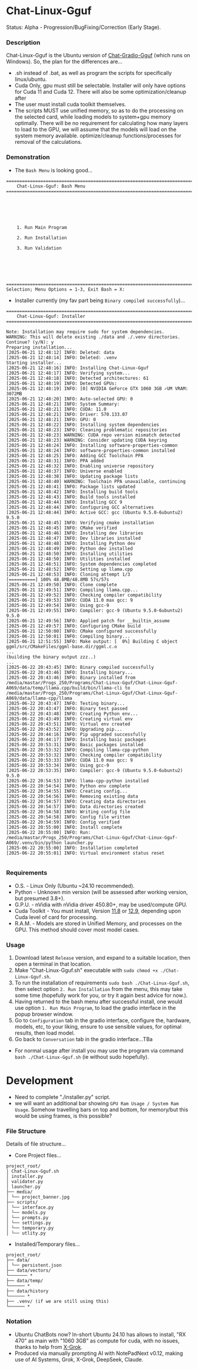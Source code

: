 # Chat-Linux-Gguf
Status: Alpha - Progression/BugFixing/Correction (Early Stage).

### Description
Chat-Linux-Gguf is the Ubuntu version of [Chat-Gradio-Gguf](https://github.com/wiseman-timelord/Chat-Gradio-Gguf) (which runs on Windows). So, the plan for the differences are...
- .sh instead of .bat, as well as program the scripts for specifically linux/ubuntu.
- Cuda Only, gpu must still be selectable. Installer will only have options for Cuda 11 and Cuda 12. There will also be some optimization/cleanup after
- The user must install cuda toolkit themselves.
- The scripts MUST use unified memory, so as to do the processing on the selected card, while loading models to system+gpu memory optimally. There will be no requirement for calculating how many layers to load to the GPU, we will assume that the models will load on the system memory available. optimize/cleanup functions/processes for removal of the calculations.

### Demonstration
- The `Bash Menu` is looking good...
```
===============================================================================
    Chat-Linux-Gguf: Bash Menu
===============================================================================






    1. Run Main Program

    2. Run Installation

    3. Run Validation






===============================================================================
Selection; Menu Options = 1-3, Exit Bash = X: 

```
- Installer currently (my fav part being `Binary compiled successfully`)...
```
===============================================================================
    Chat-Linux-Gguf: Installer
===============================================================================

Note: Installation may require sudo for system dependencies.
WARNING: This will delete existing ./data and ./.venv directories.
Continue? (y/N): y
Preparing installation...
[2025-06-21 12:48:12] INFO: Deleted: data
[2025-06-21 12:48:14] INFO: Deleted: .venv
Starting installer...
[2025-06-21 12:48:16] INFO: Installing Chat-Linux-Gguf
[2025-06-21 12:48:17] INFO: Verifying system...
[2025-06-21 12:48:18] INFO: Detected architectures: 61
[2025-06-21 12:48:19] INFO: Detected GPUs:
[2025-06-21 12:48:19] INFO: [0] NVIDIA GeForce GTX 1060 3GB ✓UM VRAM: 3072MB
[2025-06-21 12:48:20] INFO: Auto-selected GPU: 0
[2025-06-21 12:48:21] INFO: System Summary:
[2025-06-21 12:48:21] INFO: CUDA: 11.0
[2025-06-21 12:48:21] INFO: Driver: 570.133.07
[2025-06-21 12:48:21] INFO: GPU: 0
[2025-06-21 12:48:22] INFO: Installing system dependencies
[2025-06-21 12:48:23] INFO: Cleaning problematic repositories
[2025-06-21 12:48:23] WARNING: CUDA repo version mismatch detected
[2025-06-21 12:48:23] WARNING: Consider updating CUDA keyring
[2025-06-21 12:48:24] INFO: Installing software-properties-common
[2025-06-21 12:48:24] INFO: software-properties-common installed
[2025-06-21 12:48:25] INFO: Adding GCC Toolchain PPA
[2025-06-21 12:48:31] INFO: PPA added
[2025-06-21 12:48:32] INFO: Enabling universe repository
[2025-06-21 12:48:37] INFO: Universe enabled
[2025-06-21 12:48:38] INFO: Updating package lists
[2025-06-21 12:48:40] WARNING: Toolchain PPA unavailable, continuing
[2025-06-21 12:48:41] INFO: Package lists updated
[2025-06-21 12:48:42] INFO: Installing build tools
[2025-06-21 12:48:43] INFO: Build tools installed
[2025-06-21 12:48:44] INFO: Installing GCC 9
[2025-06-21 12:48:44] INFO: Configuring GCC alternatives
[2025-06-21 12:48:44] INFO: Active GCC: gcc (Ubuntu 9.5.0-6ubuntu2) 9.5.0
[2025-06-21 12:48:45] INFO: Verifying cmake installation
[2025-06-21 12:48:45] INFO: CMake verified
[2025-06-21 12:48:46] INFO: Installing dev libraries
[2025-06-21 12:48:47] INFO: Dev libraries installed
[2025-06-21 12:48:48] INFO: Installing Python dev
[2025-06-21 12:48:49] INFO: Python dev installed
[2025-06-21 12:48:50] INFO: Installing utilities
[2025-06-21 12:48:50] INFO: Utilities installed
[2025-06-21 12:48:51] INFO: System dependencies completed
[2025-06-21 12:48:52] INFO: Setting up llama.cpp
[2025-06-21 12:48:53] INFO: Cloning attempt 1/3
[==========] 100% 48.8MB/48.8MB 57s/57s
[2025-06-21 12:49:50] INFO: Clone complete
[2025-06-21 12:49:51] INFO: Compiling llama.cpp...
[2025-06-21 12:49:52] INFO: Checking compiler compatibility
[2025-06-21 12:49:53] INFO: CUDA 11.0 max gcc: 9
[2025-06-21 12:49:54] INFO: Using gcc-9
[2025-06-21 12:49:55] INFO: Compiler: gcc-9 (Ubuntu 9.5.0-6ubuntu2) 9.5.0
[2025-06-21 12:49:56] INFO: Applied patch for __builtin_assume
[2025-06-21 12:49:57] INFO: Configuring CMake build
[2025-06-21 12:50:00] INFO: CMake configured successfully
[2025-06-21 12:50:01] INFO: Compiling binary...
[2025-06-21 12:51:55] INFO: Make output: [  0%] Building C object ggml/src/CMakeFiles/ggml-base.dir/ggml.c.o
...
(building the binary output zzz..)
...
[2025-06-22 20:43:45] INFO: Binary compiled successfully
[2025-06-22 20:43:46] INFO: Installing binary...
[2025-06-22 20:43:46] INFO: Binary installed from /media/mastar/Progs_250/Programs/Chat-Linux-Gguf/Chat-Linux-Gguf-A069/data/temp/llama.cpp/build/bin/llama-cli to /media/mastar/Progs_250/Programs/Chat-Linux-Gguf/Chat-Linux-Gguf-A069/data/llama-cpp/llama
[2025-06-22 20:43:47] INFO: Testing binary...
[2025-06-22 20:43:47] INFO: Binary test passed
[2025-06-22 20:43:48] INFO: Creating Python env...
[2025-06-22 20:43:49] INFO: Creating virtual env
[2025-06-22 20:43:51] INFO: Virtual env created
[2025-06-22 20:43:52] INFO: Upgrading pip...
[2025-06-22 20:44:16] INFO: Pip upgraded successfully
[2025-06-22 20:44:17] INFO: Installing basic packages
[2025-06-22 20:53:31] INFO: Basic packages installed
[2025-06-22 20:53:32] INFO: Compiling llama-cpp-python
[2025-06-22 20:53:32] INFO: Checking compiler compatibility
[2025-06-22 20:53:33] INFO: CUDA 11.0 max gcc: 9
[2025-06-22 20:53:34] INFO: Using gcc-9
[2025-06-22 20:53:35] INFO: Compiler: gcc-9 (Ubuntu 9.5.0-6ubuntu2) 9.5.0
[2025-06-22 20:54:53] INFO: llama-cpp-python installed
[2025-06-22 20:54:54] INFO: Python env complete
[2025-06-22 20:54:55] INFO: Creating config...
[2025-06-22 20:54:56] INFO: Removing existing data
[2025-06-22 20:54:57] INFO: Creating data directories
[2025-06-22 20:54:57] INFO: Data directories created
[2025-06-22 20:54:58] INFO: Writing config file
[2025-06-22 20:54:58] INFO: Config file written
[2025-06-22 20:54:59] INFO: Config verified
[2025-06-22 20:55:00] INFO: Install complete
[2025-06-22 20:55:00] INFO: Run: /media/mastar/Progs_250/Programs/Chat-Linux-Gguf/Chat-Linux-Gguf-A069/.venv/bin/python launcher.py
[2025-06-22 20:55:00] INFO: Installation completed
[2025-06-22 20:55:01] INFO: Virtual environment status reset


```

### Requirements
- O.S. - Linux Only (Ubuntu ~24.10 recommended).
- Python - Unknown min version (will be assessed after working version, but presumed 3.8+).
- G.P.U. - nVidia with nVidia driver 450.80+, may be used/compute GPU. 
- Cuda Toolkit - You must install, Version [11.8](https://developer.nvidia.com/cuda-11-8-0-download-archive) or [12.9](https://developer.nvidia.com/cuda-12-9-0-download-archive), depending upon Cuda level of card for processing.
- R.A.M. - Models are stored in Unified Memory, and processes on the GPU. This method should cover most model cases.

### Usage
1. Download latest `Release` version, and expand to a suitable location, then open a terminal in that location.
2. Make "Chat-Linux-Gguf.sh" executable with `sudo chmod +x ./Chat-Linux-Gguf.sh`.
3. To run the installation of requirements `sudo bash ./Chat-Linux-Gguf.sh`, then select option `2. Run Installation` from the menu, this may take some time (hopefully work for you, or try it again best advice for now.).
4. Having returned to the bash menu after successful install, one would use option `1. Run Main Program`, to load the gradio interface in the popup browser window.
5. Go to `Configuration` tab in the gradio interface, configure the, hardware, models, etc, to your liking, ensure to use sensible values, for optimal results, then load model.
6. Go back to `Conversation` tab in the gradio interface...TBa
- For normal usage after install you may use the program via command `bash ./Chat-Linux-Gguf.sh` (ie without sudo hopefully).

# Development
- Need to complete "./installer.py" script.
- we will want an additional bar showing `GPU Ram Usage / System Ram Usage`. Somehow travelling bars on top and bottom, for memory/but this would be using frames, is this possible?

### File Structure
Details of file structure...
- Core Project files...
```
project_root/
│ Chat-Linux-Gguf.sh
│ installer.py
│ validater.py
│ launcher.py
├── media/
│ └── project_banner.jpg
├── scripts/
│ └── interface.py
│ └── models.py
│ └── prompts.py
│ └── settings.py
│ └── temporary.py
│ └── utlity.py
```
- Installed/Temporary files...
```
project_root/
├── data/
│ └── persistent.json
├── data/vectors/
└─────── *
├── data/temp/
└────── *
├── data/history
└────── *
├── .venv/ (if we are still using this)
└────── *
```

### Notation
- Ubuntu ChatBots now? In-short Ubuntu 24.10 has allows to install, "RX 470" as main with "1060 3GB" as compute for cuda, with no issues, thanks to help from [X-Grok](www.x.com).
- Produced via manually prompting AI with NotePadNext v0.12, making use of AI Systems, Grok, X-Grok, DeepSeek, Claude.
